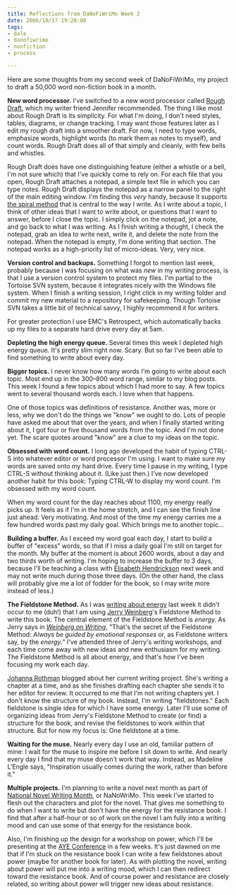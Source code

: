 ```yaml
--- 
title: Reflections from DaNoFiWriMo Week 2
date: 2006/10/17 19:20:00
tags: 
- dale
- danofiwrimo
- nonfiction
- process

---
```


Here are some thoughts from my second week of DaNoFiWriMo, my project to draft a 50,000 word non-fiction book in a month.

<strong>New word processor.</strong>  I've switched to a new word processor called <a href="http://www.richardsalsbury.com/">Rough Draft</a>, which my writer friend Jennifer recommended.  The thing I like most about Rough Draft is its simplicity.  For what I'm doing, I don't need styles, tables, diagrams, or change tracking.  I may want those features later as I edit my rough draft into a smoother draft.  For now, I need to type words, emphasize words, highlight words (to mark them as notes to myself), and count words.  Rough Draft does all of that simply and cleanly, with few bells and whistles.

Rough Draft does have one distinguishing feature (either a whistle or a bell, I'm not sure which) that I've quickly come to rely on.  For each file that you open, Rough Draft attaches a notepad, a simple text file in which you can type notes.  Rough Draft displays the notepad as a narrow panel to the right of the main editing window.  I'm finding this <em>very</em> handy, because it supports <a href="http://www.dhemery.com/dalewriting/2004/03/spiral_method">the spiral method</a> that is central to the way I write.  As I write about a topic, I think of other ideas that I want to write about, or questions that I want to answer, before I close the topic.  I simply click on the notepad, jot a note, and go back to what I was writing.  As I finish writing a thought, I check the notepad, grab an idea to write next, write it, and delete the note from the notepad.  When the notepad is empty, I'm done writing that section.  The notepad works as a high-priority list of micro-ideas.  Very, very nice.

<strong>Version control and backups.</strong>  Something I forgot to mention last week, probably because I was focusing on what was <em>new</em> in my writing process, is that I use a version control system to protect my files.  I'm partial to the Tortoise SVN system, because it integrates nicely with the Windows file system.  When I finish a writing session, I right click in my writing folder and commit my new material to a repository for safekeeping.  Though Tortoise SVN takes a little bit of technical savvy, I highly recommend it for writers.

For greater protection I use EMC's Retrospect, which automatically backs up my files to a separate hard drive every day at 5am.

<strong>Depleting the high energy queue.</strong>  Several times this week I depleted high energy queue.  It's pretty slim right now.  Scary.  But so far I've been able to find something to write about every day.

<strong>Bigger topics.</strong>  I never know how many words I'm going to write about each topic.  Most end up in the 300–800 word range, similar to my blog posts.  This week I found a few topics about which I had more to say.  A few topics went to several thousand words each.  I love when that happens.

One of those topics was definitions of resistance.  Another was, more or less, why we don't do the things we "know" we ought to do.  Lots of people have asked me about that over the years, and when I finally started writing about it, I got four or five thousand words from the topic.  And I'm not done yet.  The scare quotes around "know" are a clue to my ideas on the topic.

<strong>Obsessed with word count.</strong>  I long ago developed the habit of typing CTRL-S into whatever editor or word processor I'm using.  I want to make sure my words are saved onto my hard drive.  Every time I pause in my writing, I type CTRL-S without thinking about it.  (Like just then.)  I've now developed another habit for this book:  Typing CTRL-W to display my word count.  I'm obsessed with my word count.

When my word count for the day reaches about 1100, my energy really picks up.  It feels as if I'm in the home stretch, and I can see the finish line just ahead.  Very motivating.  And most of the time my energy carries me a few hundred words past my daily goal.  Which brings me to another topic...

<strong>Building a buffer.</strong>  As I exceed my word goal each day, I start to build a buffer of "excess" words, so that if I miss a daily goal I'm still on target for the month.  My buffer at the moment is about 2600 words, about a day and two thirds worth of writing.  I'm hoping to increase the buffer to 3 days, because I'll be teaching a class with <a href="http://www.qualitytree.com">Elisabeth Hendrickson</a> next week and may not write much during those three days.  (On the other hand, the class will probably give me a lot of fodder for the book, so I may write more instead of less.)

<strong>The Fieldstone Method.</strong>  As I was <a href="http://www.dhemery.com/dalewriting/2006/10/week1">writing about energy</a> last week it didn't occur to me (duh!) that I am using <a href="http://www.geraldmweinberg.com">Jerry Weinberg</a>'s Fieldstone Method to write this book.  The central element of the Fieldstone Method is <em>energy.</em>  As Jerry says in <em><a href="http://www.amazon.com/exec/obidos/ASIN/093263365X/dalehemer-20">Weinberg on Writing</a></em>, "That's the secret of the Fieldstone Method:  <em>Always be guided by emotional responses</em> or, as Fieldstone writers say, by the <em>energy.</em>"  I've attended three of Jerry's writing workshops, and each time come away with new ideas and new enthusiasm for my writing.  The Fieldstone Method is all about energy, and that's how I've been focusing my work each day.

<a href="http://www.jrothman.com/weblog/2006/10/more-observations-on-writing.html">Johanna Rothman</a> blogged about her current writing project.  She's writing a chapter at a time, and as she finishes drafting each chapter she sends it to her editor for review.  It occurred to me that I'm not writing chapters yet.  I don't know the structure of my book.  Instead, I'm writing "fieldstones."  Each fieldstone is single idea for which I have some energy.  Later I'll use some of organizing ideas from Jerry's Fieldstone Method to create (or find) a structure for the book, and revise the fieldstones to work within that structure.  But for now my focus is:  One fieldstone at a time.

<strong>Waiting for the muse.</strong>  Nearly every day I use an old, familiar pattern of mine:  I wait for the muse to inspire me before I sit down to write.  And nearly every day I find that my muse doesn't work that way.  Instead, as Madeline L'Engle says, "Inspiration usually comes during the work, rather than before it."

<strong>Multiple projects.</strong>  I'm planning to write a novel next month as part of <a href="http://www.nanowrimo.com">National Novel Writing Month</a>, or NaNoWriMo.  This week I've started to flesh out the characters and plot for the novel.  That gives me something to do when I want to write but don't have the energy for the resistance book.  I find that after a half-hour or so of work on the novel I am fully into a writing mood and can use some of that energy for the resistance book.

Also, I'm finishing up the design for a workshop on power, which I'll be presenting at the <a href="http://www.ayeconference.com">AYE Conference</a> in a few weeks.  It's just dawned on me that if I'm stuck on the resistance book I can write a few fieldstones about power (maybe for another book for later).  As with plotting the novel, writing about power will put me into a writing mood, which I can then redirect toward the resistance book.  And of course power and resistance are closely related, so writing about power will trigger new ideas about resistance.
